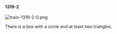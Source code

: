 #### 1319-2
![train-1319-2-0.png](https://github.com/lil-lab/nlvr/raw/master/nlvr/train/images/34/train-1319-2-0.png "train-1319-2-0.png")

There is a box with a circle and at least two triangles.